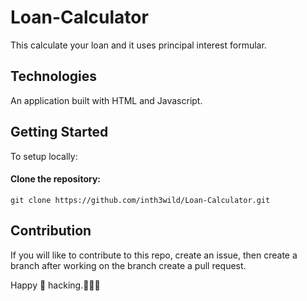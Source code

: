 # Loan-Calculator

This calculate your loan and it uses principal interest formular.

## Technologies

An application built with HTML and Javascript.

## Getting Started

To setup locally:

#### Clone the repository:

```
git clone https://github.com/inth3wild/Loan-Calculator.git
```

## Contribution

If you will like to contribute to this repo, create an issue, then create a branch after working on the branch create a pull request.

Happy 🎉 hacking.👨🏼‍💻
